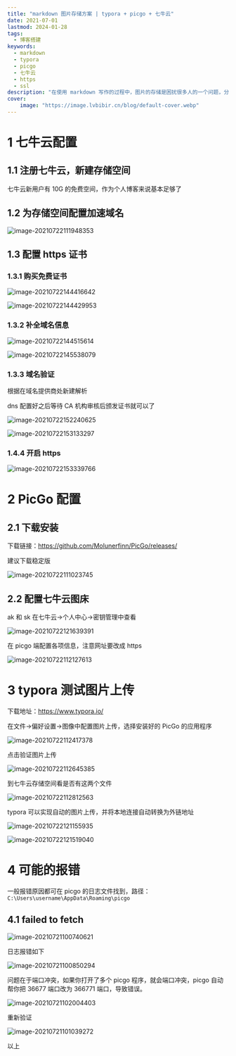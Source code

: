 ```yaml
---
title: "markdown 图片存储方案 | typora + picgo + 七牛云"
date: 2021-07-01
lastmod: 2024-01-28
tags:
  - 博客搭建
keywords:
  - markdown
  - typora
  - picgo
  - 七牛云
  - https
  - ssl
description: "在使用 markdown 写作的过程中，图片的存储是困扰很多人的一个问题，分享下我目前采用的 typora + picgo + 七牛云 的图床配置流程"
cover:
    image: "https://image.lvbibir.cn/blog/default-cover.webp"
---
```


# 1 七牛云配置

## 1.1 注册七牛云，新建存储空间

七牛云新用户有 10G 的免费空间，作为个人博客来说基本足够了

## 1.2 为存储空间配置加速域名

![image-20210722111948353](https://image.lvbibir.cn/blog/20210722121833.png)

## 1.3 配置 https 证书

### 1.3.1 购买免费证书

![image-20210722144416642](https://image.lvbibir.cn/blog/image-20210722144416642.png)

![image-20210722144429953](https://image.lvbibir.cn/blog/image-20210722144429953.png)

### 1.3.2 补全域名信息

![image-20210722144515614](https://image.lvbibir.cn/blog/image-20210722144515614.png)

![image-20210722145538079](https://image.lvbibir.cn/blog/image-20210722145538079.png)

### 1.3.3 域名验证

根据在域名提供商处新建解析

dns 配置好之后等待 CA 机构审核后颁发证书就可以了

![image-20210722152240625](https://image.lvbibir.cn/blog/image-20210722152240625.png)

![image-20210722153133297](https://image.lvbibir.cn/blog/image-20210722153133297.png)

### 1.4.4 开启 https

![image-20210722153339766](https://image.lvbibir.cn/blog/image-20210722153339766.png)

# 2 PicGo 配置

## 2.1 下载安装

下载链接：<https://github.com/Molunerfinn/PicGo/releases/>

建议下载稳定版

![image-20210722111023745](https://image.lvbibir.cn/blog/20210722121831.png)

## 2.2 配置七牛云图床

ak 和 sk 在七牛云→个人中心→密钥管理中查看

![image-20210722121639391](https://image.lvbibir.cn/blog/20210722121834.png)

在 picgo 端配置各项信息，注意网址要改成 https

![image-20210722112127613](https://image.lvbibir.cn/blog/20210722121835.png)

# 3 typora 测试图片上传

下载地址：<https://www.typora.io/>

在文件→偏好设置→图像中配置图片上传，选择安装好的 PicGo 的应用程序

![image-20210722112417378](https://image.lvbibir.cn/blog/20210722121836.png)

点击验证图片上传

![image-20210722112645385](https://image.lvbibir.cn/blog/20210722121837.png)

到七牛云存储空间看是否有这两个文件

![image-20210722112812563](https://image.lvbibir.cn/blog/20210722121838.png)

typora 可以实现自动的图片上传，并将本地连接自动转换为外链地址

![image-20210722121155935](https://image.lvbibir.cn/blog/20210722121839.png)

![image-20210722121519040](https://image.lvbibir.cn/blog/20210722121519.png)

# 4 可能的报错

一般报错原因都可在 picgo 的日志文件找到，路径：`C:\Users\username\AppData\Roaming\picgo`

## 4.1 failed to fetch

![image-20210721100740621](https://image.lvbibir.cn/blog/image-20210721100850294.png)

日志报错如下

![image-20210721100850294](https://image.lvbibir.cn/blog/image-20210721102004403.png)

问题在于端口冲突，如果你打开了多个 picgo 程序，就会端口冲突，picgo 自动帮你把 36677 端口改为 366771 端口，导致错误。

![image-20210721102004403](https://image.lvbibir.cn/blog/image-20210721101018536.png)

重新验证

![image-20210721101039272](https://image.lvbibir.cn/blog/image-20210721100740621.png)

以上
